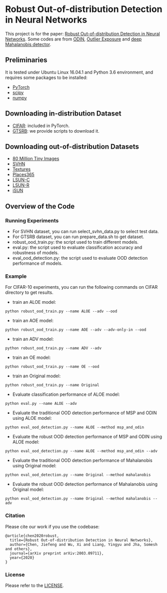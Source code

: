 # Robust Out-of-distribution Detection in Neural Networks
This project is for the paper: [Robust Out-of-distribution Detection in Neural Networks](https://arxiv.org/abs/2003.09711). Some codes are from [ODIN](https://github.com/facebookresearch/odin), [Outlier Exposure](https://github.com/hendrycks/outlier-exposure) and [deep Mahalanobis detector](https://github.com/pokaxpoka/deep_Mahalanobis_detector).

## Preliminaries
It is tested under Ubuntu Linux 16.04.1 and Python 3.6 environment, and requires some packages to be installed:
* [PyTorch](https://pytorch.org/)
* [scipy](https://github.com/scipy/scipy)
* [numpy](http://www.numpy.org/)

## Downloading in-distribution Dataset
* [CIFAR](https://www.cs.toronto.edu/~kriz/cifar.html): included in PyTorch.
* [GTSRB](http://benchmark.ini.rub.de/?section=gtsrb&subsection=dataset): we provide scripts to download it.

## Downloading out-of-distribution Datasets
* [80 Million Tiny Images](http://horatio.cs.nyu.edu/mit/tiny/data/tiny_images.bin)
* [SVHN](http://ufldl.stanford.edu/housenumbers)
* [Textures](https://www.robots.ox.ac.uk/~vgg/data/dtd/)
* [Places365](http://places2.csail.mit.edu/download.html)
* [LSUN-C](https://www.dropbox.com/s/fhtsw1m3qxlwj6h/LSUN.tar.gz)
* [LSUN-R](https://www.dropbox.com/s/moqh2wh8696c3yl/LSUN_resize.tar.gz)
* [iSUN](https://www.dropbox.com/s/ssz7qxfqae0cca5/iSUN.tar.gz)

## Overview of the Code
### Running Experiments
* For SVHN dataset, you can run select_svhn_data.py to select test data.
* For GTSRB dataset, you can run prepare_data.sh to get dataset.
* robust_ood_train.py: the script used to train different models.
* eval.py: the script used to evaluate classification accuracy and robustness of models.
* eval_ood_detection.py: the script used to evaluate OOD detection performance of models.

### Example
For CIFAR-10 experiments, you can run the following commands on CIFAR directory to get results.

* train an ALOE model:

`python robust_ood_train.py --name ALOE --adv --ood`

* train an AOE model:

`python robust_ood_train.py --name AOE --adv --adv-only-in --ood`

* train an ADV model:

`python robust_ood_train.py --name ADV --adv`

* train an OE model:

`python robust_ood_train.py --name OE --ood`

* train an Original model:

`python robust_ood_train.py --name Original`

* Evaluate classification performance of ALOE model:

`python eval.py --name ALOE --adv`

* Evaluate the traditional OOD detection performance of MSP and ODIN using ALOE model:

`python eval_ood_detection.py --name ALOE --method msp_and_odin`

* Evaluate the robust OOD detection performance of MSP and ODIN using ALOE model:

`python eval_ood_detection.py --name ALOE --method msp_and_odin --adv`

* Evaluate the traditional OOD detection performance of Mahalanobis using Original model:

`python eval_ood_detection.py --name Original --method mahalanobis`

* Evaluate the robust OOD detection performance of Mahalanobis using Original model:

`python eval_ood_detection.py --name Original --method mahalanobis --adv`

### Citation 
Please cite our work if you use the codebase: 
```
@article{chen2020robust,
  title={Robust Out-of-distribution Detection in Neural Networks},
  author={Chen, Jiefeng and Wu, Xi and Liang, Yingyu and Jha, Somesh and others},
  journal={arXiv preprint arXiv:2003.09711},
  year={2020}
}
```

### License
Please refer to the [LICENSE](LICENSE).
